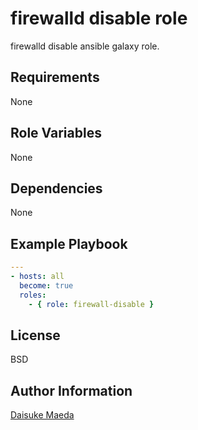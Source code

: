 firewalld disable role
=========

firewalld disable ansible galaxy role.

Requirements
------------

None

Role Variables
--------------

None

Dependencies
------------

None

Example Playbook
----------------

```yml
---
- hosts: all
  become: true
  roles:
    - { role: firewall-disable }
```

License
-------

BSD

Author Information
------------------

[Daisuke Maeda](https://github.com/dmae3 "Daisuke Maeda")
